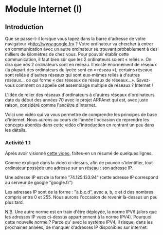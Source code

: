 # Module Internet (I)
## Introduction

Que se passe-t-il lorsque vous tapez dans la barre d'adresse de votre navigateur «http://www.google.fr» ? Votre ordinateur va chercher à entrer en communication avec un autre ordinateur se trouvant probablement à des milliers de kilomètres de chez vous. Pour pouvoir établir cette communication, il faut bien sûr que les 2 ordinateurs soient « reliés ». On dira que nos 2 ordinateurs sont en réseau. Il existe énormément de réseaux (la plupart des ordinateurs du lycée sont en « réseau »), certains réseaux sont reliés à d'autres réseaux qui sont eux-mêmes reliés à d'autres réseaux... ce qui forme « des réseaux de réseaux de réseaux...». Savez-vous comment on appelle cet assemblage multiple de réseaux ? Internet !

L'idée de relier des réseaux d'ordinateurs à d'autres réseaux d'ordinateurs date du début des années 70 avec le projet ARPAnet qui est, avec juste raison, considéré comme l'ancêtre d'internet.

Voici une vidéo qui va vous permettre de comprendre les principes de base d'internet. Nous aurons au cours de l'année l'occasion de reprendre les concepts abordés dans cette vidéo d'introduction en rentrant un peu dans les détails.

### Activité 1.1
Après avoir visionné [cette vidéo](https://www.youtube.com/watch?v=9UMvyfT4V_Y), faites-en un résumé de quelques lignes.

Comme expliqué dans la vidéo ci-dessus, afin de pouvoir s'identifier, tout ordinateur possède une adresse sur un réseau : son adresse IP.

Une adresse IP est de la forme "74.125.133.94" (cette adresse IP correspond au serveur de google "google.fr")

Les adresses IP sont de la forme : "a.b.c.d", avec a, b, c et d des nombres compris entre 0 et 255. Nous aurons l'occasion de revenir là-dessus un peu plus tard.

N.B. Une autre norme est en train d'être déployée, la norme IPV6 (alors que les adresses IP vues ci-dessus appartiennent à la norme IPV4). Pourquoi cette nouvelle norme ? Parce qu' avec le système IPV4, il risque, dans les prochaines années, de manquer d'adresses IP disponibles sur internet.

